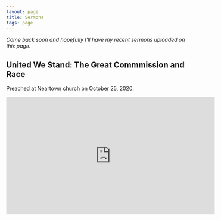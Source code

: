 ```yaml
---
layout: page
title: Sermons
tags: page
---
```


*Come back soon and hopefully I'll have my recent sermons uploaded on this page.*



## United We Stand: The Great Commmission and Race
Preached at Neartown church on October 25, 2020.
<iframe width="560" height="315" src="https://www.youtube.com/embed/-yHWqJs873g" frameborder="0" allow="accelerometer; autoplay; clipboard-write; encrypted-media; gyroscope; picture-in-picture" allowfullscreen></iframe>